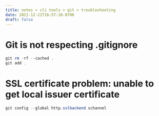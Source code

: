 ```yaml
---
title: notes > cli tools > git > troubleshooting
date: 2021-12-21T16:57:18-0700
draft: false
---
```

# Git is not respecting .gitignore
```powershell
git rm -rf --cached .
git add .
```

# SSL certificate problem: unable to get local issuer certificate
```powershell
git config --global http.sslbackend schannel
```
